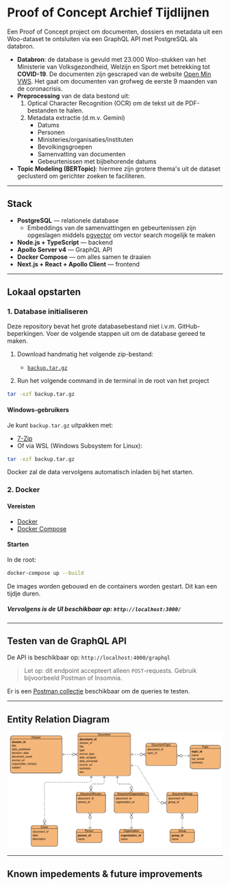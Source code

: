 # Proof of Concept Archief Tijdlijnen

Een Proof of Concept project om documenten, dossiers en metadata uit een Woo-dataset te ontsluiten via een GraphQL API met PostgreSQL als databron. 

- **Databron**: de database is gevuld met 23.000 Woo-stukken van het Ministerie van Volksgezondheid, Welzijn en Sport met betrekking tot **COVID-19**. De documenten zijn gescraped van de website [Open Min VWS](https://open.minvws.nl/thema/covid-19). Het gaat om documenten van grofweg de eerste 9 maanden van de coronacrisis. 
- **Preprocessing** van de data bestond uit:
  1. Optical Character Recognition (OCR) om de tekst uit de PDF-bestanden te halen.
  2. Metadata extractie (d.m.v. Gemini)
      - Datums
      - Personen
      - Ministeries/organisaties/instituten
      - Bevolkingsgroepen
      - Samenvatting van documenten
      - Gebeurtenissen met bijbehorende datums
- **Topic Modeling (BERTopic)**: hiermee zijn grotere thema's uit de dataset geclusterd om gerichter zoeken te faciliteren. 

---

## Stack
- **PostgreSQL** — relationele database
  - Embeddings van de samenvattingen en gebeurtenissen zijn opgeslagen middels [pgvector](https://github.com/pgvector/pgvector) om vector search mogelijk te maken
- **Node.js + TypeScript** — backend
- **Apollo Server v4** — GraphQL API
- **Docker Compose** — om alles samen te draaien
- **Next.js + React + Apollo Client** — frontend

---

## Lokaal opstarten 

### 1. Database initialiseren

Deze repository bevat het grote databasebestand niet i.v.m. GitHub-beperkingen. Voer de volgende stappen uit om de database gereed te maken.

1. Download handmatig het volgende zip-bestand:
   - [`backup.tar.gz`](https://drive.google.com/file/d/196vlV4oMzBOSBPj2NSLHCe1KnVZc7yWZ/view?usp=sharing)

2. Run het volgende command in de terminal in de root van het project

```bash
tar -xzf backup.tar.gz
```

#### Windows-gebruikers

Je kunt `backup.tar.gz` uitpakken met:

- [7-Zip](https://www.7-zip.org/)
- Of via WSL (Windows Subsystem for Linux):

```bash
tar -xzf backup.tar.gz
```

Docker zal de data vervolgens automatisch inladen bij het starten.


### 2. Docker

#### Vereisten

- [Docker](https://www.docker.com/products/docker-desktop/)
- [Docker Compose](https://docs.docker.com/compose/install/)

#### Starten

In de root:

```bash
docker-compose up --build
```
De images worden gebouwd en de containers worden gestart. Dit kan een tijdje duren.

##### Vervolgens is de UI beschikbaar op: `http://localhost:3000/`

---
## Testen van de GraphQL API

De API is beschikbaar op: `http://localhost:4000/graphql`

> Let op: dit endpoint accepteert alleen `POST`-requests. Gebruik bijvoorbeeld Postman of Insomnia.

Er is een [Postman collectie]() beschikbaar om de queries te testen.

---

## Entity Relation Diagram

![ERD](ERD.png)

---
## Known impedements & future improvements